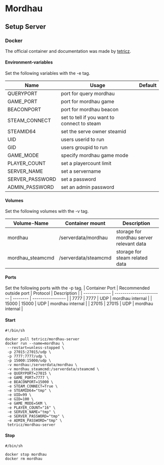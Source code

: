 # Mordhau

## Setup Server

### Docker

The official container and documentation was made by [tetricz](https://hub.docker.com/r/tetricz/mordhau-server).

#### Environment-variables
Set the following variables with the -e tag.

| Name | Usage                                                | Default |
| ---- | ---------------------------------------------------- | ------- |
| QUERYPORT | port for query mordhau                          |         |
| GAME\_PORT | port for mordhau game                           |         |
| BEACONPORT | port for mordhau beacon                        |         |
| STEAM\_CONNECT | set to tell if you want to connect to steam |         |
| STEAMID64 | set the serve owner steamid                     |         |
| UID | users userid to run                                   |         |
| GID | users groupid to run                                  |         |
| GAME\_MODE | specify mordhau game mode                       |         |
| PLAYER\_COUNT | set a playercount limit                      |         |
| SERVER\_NAME | set a servername                              |         |
| SERVER\_PASSWORD | set a password                            |         |
| ADMIN\_PASSWORD | set an admin password                      |         |

#### Volumes
Set the following volumes with the -v tag.

| Volume-Name      | Container mount      | Description             |
| ---------------- | -------------------- | ---------------------------------------- |
| mordhau          | /serverdata/mordhau  | storage for mordhau server relevant data |
| mordhau\_steamcmd | /serverdata/steamcmd | storage for steam related data           |


#### Ports
Set the following ports with the -p tag.
| Container Port | Recommended outside port | Protocol | Description       |
| -------------- | ------------------------ | -------- | ----------------- |
| 7777           | 7777                     | UDP      |  mordhau internal |
| 15000          | 15000                    | UDP      |  mordhau internal |
| 27015          | 27015                    | UDP      |  mordhau internal |

#### Start

```
#!/bin/sh

docker pull tetricz/mordhau-server
docker run --name=mordhau \
 --restart=unless-stopped \
 -p 27015:27015/udp \
 -p 7777:7777/udp \
 -p 15000:15000/udp \
 -v mordhau:/serverdata/mordhau \
 -v mordhau_steamcmd:/serverdata/steamcmd \
 -e QUERYPORT=27015 \
 -e GAME_PORT=7777 \
 -e BEACONPORT=15000 \
 -e STEAM_CONNECT=True \
 -e STEAMID64="tmp" \
 -e UID=99 \
 -e GID=100 \
 -e GAME_MODE=SKM \
 -e PLAYER_COUNT="16" \
 -e SERVER_NAME="tmp" \
 -e SERVER_PASSWORD="tmp" \
 -e ADMIN_PASSWORD="tmp" \
 tetricz/mordhau-server
```

#### Stop

```
#/bin/sh

docker stop mordhau
docker rm mordhau
```
